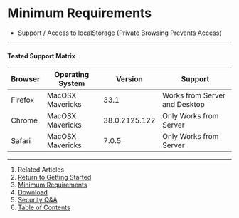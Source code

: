 Minimum Requirements
====================

* Support / Access to localStorage (Private Browsing Prevents Access)

---

#### Tested Support Matrix

| Browser | Operating System | Version | Support |
|---------|------------------|---------|---------|
|Firefox|MacOSX Mavericks|33.1|Works from Server and Desktop|
|Chrome|MacOSX Mavericks|38.0.2125.122|Only Works from Server|
|Safari|MacOSX Mavericks|7.0.5|Only Works from Server|

---

1. Related Articles
2. [Return to Getting Started](../../started/)
3. [Minimum Requirements](../requirements/)
4. [Download](../download/)
5. [Security Q&A](../security/)
6. [Table of Contents](../../../)
